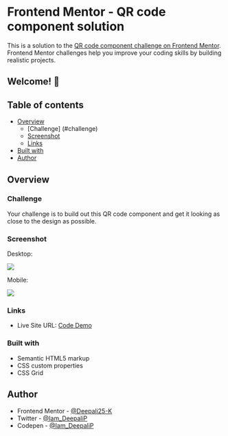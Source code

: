 # Frontend Mentor - QR code component solution

This is a solution to the [QR code component challenge on Frontend Mentor](https://www.frontendmentor.io/challenges/qr-code-component-iux_sIO_H). Frontend Mentor challenges help you improve your coding skills by building realistic projects. 

## Welcome! 👋

## Table of contents

- [Overview](#overview)
  - [Challenge] (#challenge)
  - [Screenshot](#screenshot)
  - [Links](#links)
- [Built with](#built-with)
- [Author](#author)

## Overview

### Challenge
Your challenge is to build out this QR code component and get it looking as close to the design as possible.

### Screenshot

Desktop:

![](https://i.ibb.co/mS198KF/FM-02-2.png)

Mobile:

![](https://i.ibb.co/xHQNCQD/FM-02-1.png)

### Links

- Live Site URL: [Code Demo](https://your-live-site-url.com)

### Built with

- Semantic HTML5 markup
- CSS custom properties
- CSS Grid

## Author

- Frontend Mentor - [@Deepali25-K](https://www.frontendmentor.io/profile/Deepali25-K)
- Twitter - [@Iam_DeepaliP](https://twitter.com/Iam_DeepaliP)
- Codepen - [@Iam_DeepaliP](https://codepen.io/Iam_DeepaliP)



